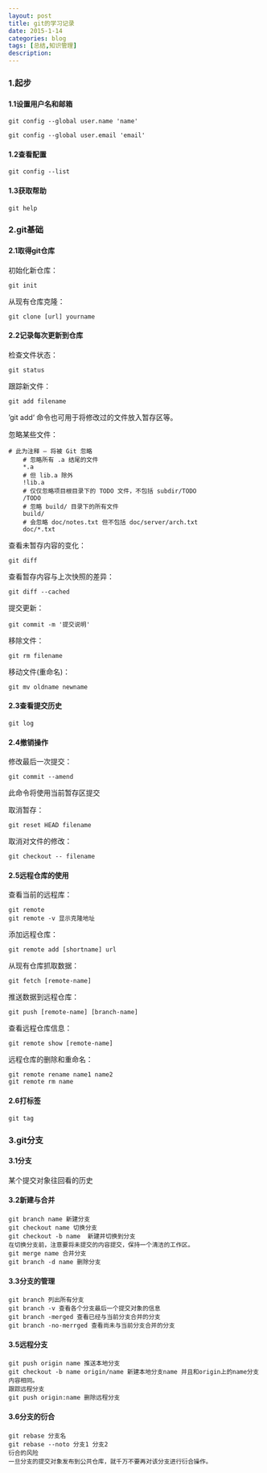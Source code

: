 ```yaml
---
layout: post
title: git的学习记录
date: 2015-1-14
categories: blog
tags: [总结,知识管理]
description: 
---
```


### 1.起步  

#### 1.1设置用户名和邮箱  

    git config --global user.name 'name'

    git config --global user.email 'email'

#### 1.2查看配置  

    git config --list

#### 1.3获取帮助  

    git help


### 2.git基础    

#### 2.1取得git仓库    

初始化新仓库：

    git init


从现有仓库克隆：

	git clone [url] yourname


#### 2.2记录每次更新到仓库

检查文件状态：
	
	git status

跟踪新文件：
	
	git add filename

’git add‘ 命令也可用于将修改过的文件放入暂存区等。

忽略某些文件：

	# 此为注释 – 将被 Git 忽略
	    # 忽略所有 .a 结尾的文件
	    *.a
	    # 但 lib.a 除外
	    !lib.a
	    # 仅仅忽略项目根目录下的 TODO 文件，不包括 subdir/TODO
	    /TODO
	    # 忽略 build/ 目录下的所有文件
	    build/
	    # 会忽略 doc/notes.txt 但不包括 doc/server/arch.txt
	    doc/*.txt

查看未暂存内容的变化：

	git diff

查看暂存内容与上次快照的差异：

	git diff --cached

提交更新：

	git commit -m '提交说明'

移除文件：

	git rm filename

移动文件(重命名)：

	git mv oldname newname


#### 2.3查看提交历史  

	git log

#### 2.4撤销操作  

修改最后一次提交：

	git commit --amend

此命令将使用当前暂存区提交

取消暂存：

	git reset HEAD filename

取消对文件的修改：

	git checkout -- filename

#### 2.5远程仓库的使用

查看当前的远程库：
	
	git remote 
	git remote -v 显示克隆地址

添加远程仓库：

	git remote add [shortname] url

从现有仓库抓取数据：

	git fetch [remote-name]

推送数据到远程仓库：

	git push [remote-name] [branch-name]

查看远程仓库信息：

	git remote show [remote-name]

远程仓库的删除和重命名：

	git remote rename name1 name2
	git remote rm name

#### 2.6打标签

	git tag


### 3.git分支   

#### 3.1分支
某个提交对象往回看的历史

#### 3.2新建与合并

	git branch name 新建分支
	git checkout name 切换分支
	git checkout -b name  新建并切换到分支
	在切换分支前，注意要将未提交的内容提交，保持一个清洁的工作区。
	git merge name 合并分支
	git branch -d name 删除分支


#### 3.3分支的管理
	git branch 列出所有分支
	git branch -v 查看各个分支最后一个提交对象的信息
	git branch -merged 查看已经与当前分支合并的分支
	git branch -no-merrged 查看尚未与当前分支合并的分支


#### 3.5远程分支
	git push origin name 推送本地分支
	git checkout -b name origin/name 新建本地分支name 并且和origin上的name分支内容相同。 
	跟踪远程分支
	git push origin:name 删除远程分支

#### 3.6分支的衍合
	git rebase 分支名  
	git rebase --noto 分支1 分支2
	衍合的风险
	一旦分支的提交对象发布到公共仓库，就千万不要再对该分支进行衍合操作。
